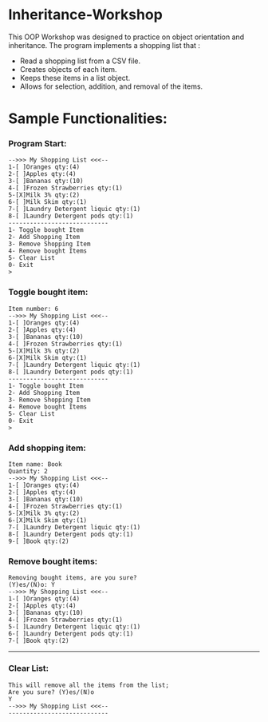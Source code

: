 
# Inheritance-Workshop

This OOP Workshop was designed to practice on object orientation and inheritance. The program implements a shopping list that :
* Read a shopping list from a CSV file.
* Creates objects of each item.
* Keeps these items in a list object.
* Allows for selection, addition, and removal of the items.


# Sample Functionalities:

### Program Start:

```
-->>> My Shopping List <<<--
1-[ ]Oranges qty:(4)
2-[ ]Apples qty:(4)
3-[ ]Bananas qty:(10)
4-[ ]Frozen Strawberries qty:(1)
5-[X]Milk 3% qty:(2)
6-[ ]Milk Skim qty:(1)
7-[ ]Laundry Detergent liquic qty:(1)
8-[ ]Laundry Detergent pods qty:(1)
----------------------------
1- Toggle bought Item
2- Add Shopping Item
3- Remove Shopping Item
4- Remove bought Items
5- Clear List
0- Exit
> 
```


### Toggle bought item:

```
Item number: 6
-->>> My Shopping List <<<--
1-[ ]Oranges qty:(4)
2-[ ]Apples qty:(4)
3-[ ]Bananas qty:(10)
4-[ ]Frozen Strawberries qty:(1)
5-[X]Milk 3% qty:(2)
6-[X]Milk Skim qty:(1)
7-[ ]Laundry Detergent liquic qty:(1)
8-[ ]Laundry Detergent pods qty:(1)
----------------------------
1- Toggle bought Item
2- Add Shopping Item
3- Remove Shopping Item
4- Remove bought Items
5- Clear List
0- Exit
> 
```

### Add shopping item:

```
Item name: Book
Quantity: 2
-->>> My Shopping List <<<--
1-[ ]Oranges qty:(4)
2-[ ]Apples qty:(4)
3-[ ]Bananas qty:(10)
4-[ ]Frozen Strawberries qty:(1)
5-[X]Milk 3% qty:(2)
6-[X]Milk Skim qty:(1)
7-[ ]Laundry Detergent liquic qty:(1)
8-[ ]Laundry Detergent pods qty:(1)
9-[ ]Book qty:(2)
```

### Remove bought items:

```
Removing bought items, are you sure?
(Y)es/(N)o: Y
-->>> My Shopping List <<<--
1-[ ]Oranges qty:(4)
2-[ ]Apples qty:(4)
3-[ ]Bananas qty:(10)
4-[ ]Frozen Strawberries qty:(1)
5-[ ]Laundry Detergent liquic qty:(1)
6-[ ]Laundry Detergent pods qty:(1)
7-[ ]Book qty:(2)
```

----------------------------

### Clear List:


```
This will remove all the items from the list;
Are you sure? (Y)es/(N)o
Y
-->>> My Shopping List <<<--
----------------------------
```






